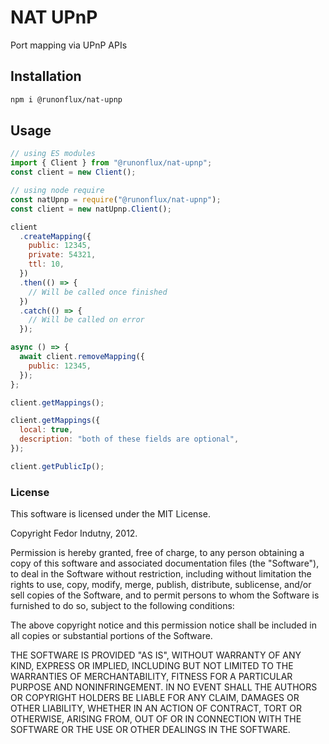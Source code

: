 # NAT UPnP

Port mapping via UPnP APIs

## Installation

```bash
npm i @runonflux/nat-upnp
```

## Usage

```javascript
// using ES modules
import { Client } from "@runonflux/nat-upnp";
const client = new Client();

// using node require
const natUpnp = require("@runonflux/nat-upnp");
const client = new natUpnp.Client();

client
  .createMapping({
    public: 12345,
    private: 54321,
    ttl: 10,
  })
  .then(() => {
    // Will be called once finished
  })
  .catch(() => {
    // Will be called on error
  });

async () => {
  await client.removeMapping({
    public: 12345,
  });
};

client.getMappings();

client.getMappings({
  local: true,
  description: "both of these fields are optional",
});

client.getPublicIp();
```

### License

This software is licensed under the MIT License.

Copyright Fedor Indutny, 2012.

Permission is hereby granted, free of charge, to any person obtaining a
copy of this software and associated documentation files (the
"Software"), to deal in the Software without restriction, including
without limitation the rights to use, copy, modify, merge, publish,
distribute, sublicense, and/or sell copies of the Software, and to permit
persons to whom the Software is furnished to do so, subject to the
following conditions:

The above copyright notice and this permission notice shall be included
in all copies or substantial portions of the Software.

THE SOFTWARE IS PROVIDED "AS IS", WITHOUT WARRANTY OF ANY KIND, EXPRESS
OR IMPLIED, INCLUDING BUT NOT LIMITED TO THE WARRANTIES OF
MERCHANTABILITY, FITNESS FOR A PARTICULAR PURPOSE AND NONINFRINGEMENT. IN
NO EVENT SHALL THE AUTHORS OR COPYRIGHT HOLDERS BE LIABLE FOR ANY CLAIM,
DAMAGES OR OTHER LIABILITY, WHETHER IN AN ACTION OF CONTRACT, TORT OR
OTHERWISE, ARISING FROM, OUT OF OR IN CONNECTION WITH THE SOFTWARE OR THE
USE OR OTHER DEALINGS IN THE SOFTWARE.
